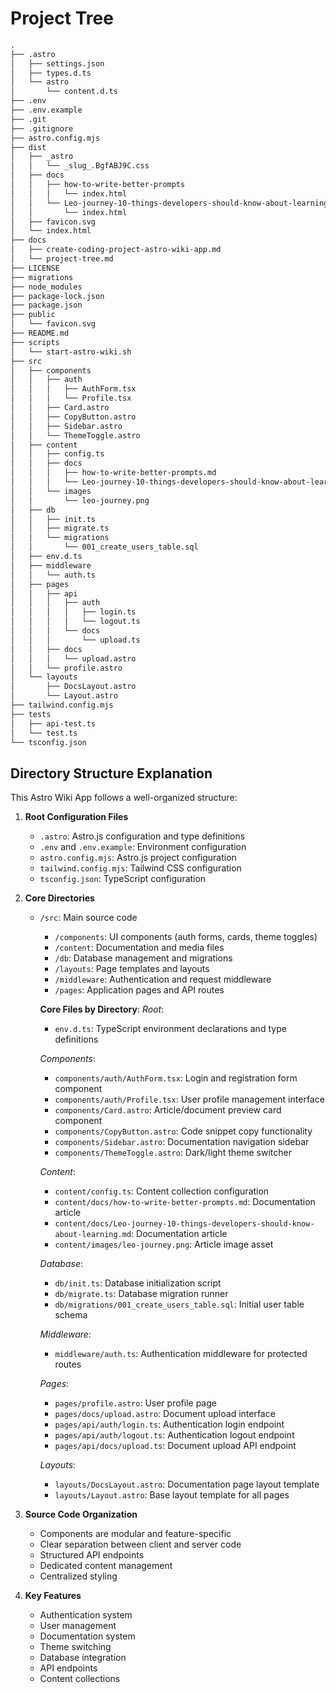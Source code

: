 # Project Tree

```markdown
.
├── .astro
│   ├── settings.json
│   ├── types.d.ts
│   └── astro
│       └── content.d.ts
├── .env
├── .env.example
├── .git
├── .gitignore
├── astro.config.mjs
├── dist
│   ├── _astro
│   │   └── _slug_.BgfABJ9C.css
│   ├── docs
│   │   ├── how-to-write-better-prompts
│   │   │   └── index.html
│   │   └── Leo-journey-10-things-developers-should-know-about-learning
│   │       └── index.html
│   ├── favicon.svg
│   └── index.html
├── docs
│   ├── create-coding-project-astro-wiki-app.md
│   └── project-tree.md
├── LICENSE
├── migrations
├── node_modules
├── package-lock.json
├── package.json
├── public
│   └── favicon.svg
├── README.md
├── scripts
│   └── start-astro-wiki.sh
├── src
│   ├── components
│   │   ├── auth
│   │   │   ├── AuthForm.tsx
│   │   │   └── Profile.tsx
│   │   ├── Card.astro
│   │   ├── CopyButton.astro
│   │   ├── Sidebar.astro
│   │   └── ThemeToggle.astro
│   ├── content
│   │   ├── config.ts
│   │   ├── docs
│   │   │   ├── how-to-write-better-prompts.md
│   │   │   └── Leo-journey-10-things-developers-should-know-about-learning.md
│   │   └── images
│   │       └── leo-journey.png
│   ├── db
│   │   ├── init.ts
│   │   ├── migrate.ts
│   │   └── migrations
│   │       └── 001_create_users_table.sql
│   ├── env.d.ts
│   ├── middleware
│   │   └── auth.ts
│   ├── pages
│   │   ├── api
│   │   │   ├── auth
│   │   │   │   ├── login.ts
│   │   │   │   └── logout.ts
│   │   │   └── docs
│   │   │       └── upload.ts
│   │   ├── docs
│   │   │   └── upload.astro
│   │   └── profile.astro
│   └── layouts
│       ├── DocsLayout.astro
│       └── Layout.astro
├── tailwind.config.mjs
├── tests
│   ├── api-test.ts
│   └── test.ts
└── tsconfig.json
```

## Directory Structure Explanation

This Astro Wiki App follows a well-organized structure:

1. **Root Configuration Files**
   - `.astro`: Astro.js configuration and type definitions
   - `.env` and `.env.example`: Environment configuration
   - `astro.config.mjs`: Astro.js project configuration
   - `tailwind.config.mjs`: Tailwind CSS configuration
   - `tsconfig.json`: TypeScript configuration

2. **Core Directories**
   - `/src`: Main source code
     - `/components`: UI components (auth forms, cards, theme toggles)
     - `/content`: Documentation and media files
     - `/db`: Database management and migrations
     - `/layouts`: Page templates and layouts
     - `/middleware`: Authentication and request middleware
     - `/pages`: Application pages and API routes

     **Core Files by Directory**:
     *Root*:
     - `env.d.ts`: TypeScript environment declarations and type definitions

     *Components*:
     - `components/auth/AuthForm.tsx`: Login and registration form component
     - `components/auth/Profile.tsx`: User profile management interface
     - `components/Card.astro`: Article/document preview card component
     - `components/CopyButton.astro`: Code snippet copy functionality
     - `components/Sidebar.astro`: Documentation navigation sidebar
     - `components/ThemeToggle.astro`: Dark/light theme switcher

     *Content*:
     - `content/config.ts`: Content collection configuration
     - `content/docs/how-to-write-better-prompts.md`: Documentation article
     - `content/docs/Leo-journey-10-things-developers-should-know-about-learning.md`: Documentation article
     - `content/images/leo-journey.png`: Article image asset

     *Database*:
     - `db/init.ts`: Database initialization script
     - `db/migrate.ts`: Database migration runner
     - `db/migrations/001_create_users_table.sql`: Initial user table schema

     *Middleware*:
     - `middleware/auth.ts`: Authentication middleware for protected routes

     *Pages*:
     - `pages/profile.astro`: User profile page
     - `pages/docs/upload.astro`: Document upload interface
     - `pages/api/auth/login.ts`: Authentication login endpoint
     - `pages/api/auth/logout.ts`: Authentication logout endpoint
     - `pages/api/docs/upload.ts`: Document upload API endpoint

     *Layouts*:
     - `layouts/DocsLayout.astro`: Documentation page layout template
     - `layouts/Layout.astro`: Base layout template for all pages

3. **Source Code Organization**
   - Components are modular and feature-specific
   - Clear separation between client and server code
   - Structured API endpoints
   - Dedicated content management
   - Centralized styling

4. **Key Features**
   - Authentication system
   - User management
   - Documentation system
   - Theme switching
   - Database integration
   - API endpoints
   - Content collections

